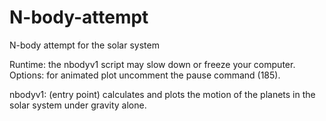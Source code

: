 # N-body-attempt
N-body attempt for the solar system

Runtime: the nbodyv1 script may slow down or freeze your computer.
Options: for animated plot uncomment the pause command (185).

nbodyv1: (entry point) calculates and plots the motion of the planets in the solar system under gravity alone. 
